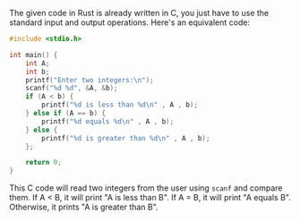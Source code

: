 The given code in Rust is already written in C, you just have to use the standard input and output operations. Here's an equivalent code:

```c
#include <stdio.h>

int main() {
    int A;
    int b;
    printf("Enter two integers:\n");
    scanf("%d %d", &A, &b);
    if (A < b) {
        printf("%d is less than %d\n" , A , b);
    } else if (A == b) {
        printf("%d equals %d\n" , A , b);
    } else {
        printf("%d is greater than %d\n" , A , b);
    };

    return 0;
}
```
This C code will read two integers from the user using `scanf` and compare them. If A < B, it will print "A is less than B". If A = B, it will print "A equals B". Otherwise, it prints "A is greater than B".
